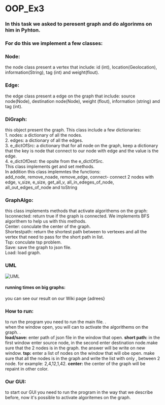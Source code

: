 # OOP_Ex3

### In this task we asked to peresent graph and do algorinms on him in Pyhton.
### For do this we implement a few classes:
### Node: 
the node class present a vertex that include: id (int), location(Geolocation), information(String), tag (int) and weight(flout).<br />	
### Edge:
the edge class present a edge on the graph that include: source node(Node), destination node(Node), weight (flout), information (string) and tag (int).<br /> 
### DiGraph:
this object present the graph. This class include a few dictionaries:<br /> 1. nodes: a dictionary of all the nodes.<br /> 2. edges: a dictionary of all the edges.<br /> 3. e_dictOfSrc: a dictionary that for all node on the graph, keep a dictionary that the key is node that connect to our node with edge and the value is the edge.<br /> 4. e_dictOfDest: the opsite from the e_dictOfSrc.<br /> This class implements get and set methods.<br /> In addition this class implemntes the functions:<br /> add_node, remove_noade, remove_edge,  connect- connect 2 nodes with edge, v_size, e_size, get_all_v, all_in_edeges_of_node, all_out_edges_of_node and toString
### GraphAlgo: 
this class implements methods that activate algorithems on the graph:
Isconnected: return true if the graph is connected. We implements BFS algorithem to help us with this methods.<br />
Center: conculate the center of the graph.<br />
Shortestpath: return the shortest path between to vertexes and all the vertex that need to pass for the short path in list.<br />
Tsp: conculate tsp problem.<br />
Save: save the graph to json file.<br />
Load: load graph.<br />

### UML
![UML](https://user-images.githubusercontent.com/93136824/147599297-27ffa24c-4ab2-4ceb-8cbf-ca3c03016bb1.jpg)


#### running times on big graphs:
you can see our result on our Wiki page {adrees}

### How to run:
to run the program you need to run the main file. .<br />when the window open, you will can to activate the algorithems on the graph. .<br /> 
**load/save:** enter path of json file in the window that open. **short path:** in the first window enter source node, in the second enter destination node.make sure that the 2 nodes is in the graph. the answer will be write on new window. **tsp:** enter a list of nodes on the window that will obe open. make sure that all the nodes is in the graph and write the list with only , between 2 node. for example: 2,4,12,1,42. **center:** the center of the graph will be repaint in other color.  

### Our GUI:
to start our GUI you need to run the program in the way that we describe before, now it's possible to activate algoritemes on the graph.
